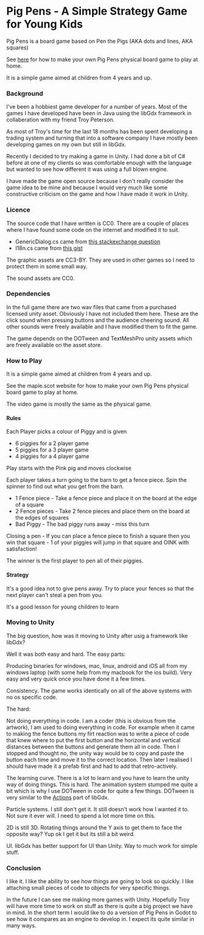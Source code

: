 # Pig Pens - A Simple Strategy Game for Young Kids

Pig Pens is a board game based on Pen the Pigs (AKA dots and lines, AKA squares)

See <a href="http://maple.scot/index.php/our-games/18-pig-pens">here</a> for how to make your own Pig Pens physical board game to play at home.

It is a simple game aimed at children from 4 years and up.

### Background

I've been a hobbiest game developer for a number of years.
Most of the games I have developed have been in Java using the libGdx framework in collaberation with my friend Troy Peterson.

As most of Troy's time for the last 18 months has been spent developing a trading system and turning that into a software company I have mostly been developing games on my own but still in libGdx.

Recently I decided to try making a game in Unity. I had done a bit of C# before at one of my clients so was comfortable enough with the language but wanted to see how different it was using a full blown engine.

I have made the game open source because I don't really consider the game idea to be mine and because I would very much like some constructive criticism on the game and how I have made it work in Unity.

### Licence

The source code that I have written is CC0.
There are a couple of places where I have found some code on the internet and modified it to suit.

* GenericDialog.cs came from <a href="https://gamedev.stackexchange.com/questions/142293/how-to-make-a-simple-dialog-system-with-yes-no-options-and-pages">this stackexchange question</a>
* I18n.cs came from <a href="https://gist.github.com/ditzel/2546768f28df7ca664de4a8dfbbfc778">this gist</a>

The graphic assets are CC3-BY. They are used in other games so I need to protect them in some small way.

The sound assets are CC0.

### Dependencies

In the full game there are two wav files that came from a purchased licensed unity asset. Obviously I have not included them here.
These are the click sound when pressing buttons and the audience cheering sound. All other sounds were freely available and I have modified them to fit the game.

The game depends on the DOTween and TextMeshPro unity assets which are freely available on the asset store.


### How to Play

It is a simple game aimed at children from 4 years and up.

See the maple.scot website for how to make your own Pig Pens physical board game to play at home.

The video game is mostly the same as the physical game.

#### Rules
Each Player picks a colour of Piggy and is given

* 6 piggies for a 2 player game
* 5 piggies for a 3 player game
* 4 piggies for a 4 player game

Play starts with the Pink pig and moves clockwise

Each player takes a turn going to the barn to get a fence piece. Spin the spinner to find out what you get from the barn.

* 1 Fence piece - Take a fence piece and place it on the board at the edge of a square
* 2 Fence pieces - Take 2 fence pieces and place them on the board at the edges of squares
* Bad Piggy - The bad piggy runs away - miss this turn

Closing a pen - If you can place a fence piece to finish a square then you win that square - 1 of your piggies will jump in that square and OINK with satisfaction!

The winner is the first player to pen all of their piggies.
 

#### Strategy
It's a good idea not to give pens away. Try to place your fences so that the next player can't steal a pen from you.

It's a good lesson for young children to learn


### Moving to Unity

The big question, how was it moving to Unity after usig a framework like libGdx?

Well it was both easy and hard.
The easy parts:

Producing binaries for windows, mac, linux, android and iOS all from my windows laptop (with some help from my macbook for the ios build). Very easy and very quick once you have done it a few times.

Consistency. The game works identically on all of the above systems with no os specific code.

The hard:

Not doing everything in code. I am a coder (this is obvious from the artwork), I am used to doing everything in code. For example when it came to making the fence buttons my firt reaction was to write a piece of code that knew where to put the first button and the horizontal and vertical distances between the buttons and generate them all in code. Then I stopped and thought no, the unity way would be to copy and paste the button each time and move it to the correct location. Then later I realised I should have made it a prefab first and had to add that retro-actively.

The learning curve. There is a lot to learn and you have to learn the unity way of doing things. This is hard. The animation system stumped me quite a bit which is why I use DOTween in code for quite a few things. DOTween is very similar to the <a href="https://libgdx.badlogicgames.com/ci/nightlies/docs/api/com/badlogic/gdx/scenes/scene2d/actions/Actions.html">Actions</a> part of libGdx.

Particle systems. I still don't get it. It still doesn't work how I wanted it to. Not sure it ever will. I need to spend a lot more time on this.

2D is still 3D. Rotating things around the Y axis to get them to face the opposite way? Yup ok I get it but its still a bit weird.

UI. libGdx has better support for UI than Unity. Way to much work for simple stuff.

### Conclusion

I like it. I like the ability to see how things are going to look so quickly. I like attaching small pieces of code to objects for very specific things.

In the future I can see me making more games with Unity. Hopefully Troy will have more time to work on stuff as there is quite a big project we have in mind. In the short term I would like to do a version of Pig Pens in Godot to see how it compares as an engine to develop in. I expect its quite similar in many ways.
